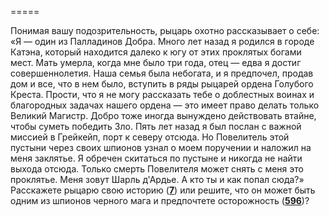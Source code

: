 =====

Понимая вашу подозрительность, рыцарь охотно рассказывает о себе: «Я — один из Палладинов Добра. Много лет назад я родился в городе Катэна, который находится далеко к югу от этих проклятых богами мест. Мать умерла, когда мне было три года, отец — едва я достиг совершеннолетия. Наша семья была небогата, и я предпочел, продав дом и все, что в нем было, вступить в ряды рыцарей ордена Голубого Креста. Прости, что я не могу рассказать тебе о доблестных воинах и благородных задачах нашего ордена — это имеет право делать только Великий Магистр. Добро тоже иногда вынуждено действовать втайне, чтобы суметь победить Зло. Пять лет назад я был послан с важной миссией в Грейкейп, порт к северу отсюда. Но Повелитель этой пустыни через своих шпионов узнал о моем поручении и наложил на меня заклятье. Я обречен скитаться по пустыне и никогда не найти выхода отсюда. Только смерть Повелителя может снять с меня это проклятье. Меня зовут Шарль д'Ардье. А кто ты и как попал сюда?» Расскажете рыцарю свою историю ([**7**](#n_7)) или решите, что он может быть одним из шпионов черного мага и предпочтете осторожность ([**596**](#n_596))?

